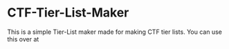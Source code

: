 # CTF-Tier-List-Maker
This is a simple Tier-List maker made for making CTF tier lists. You can use this over at [](Chickaboo.github.io)
